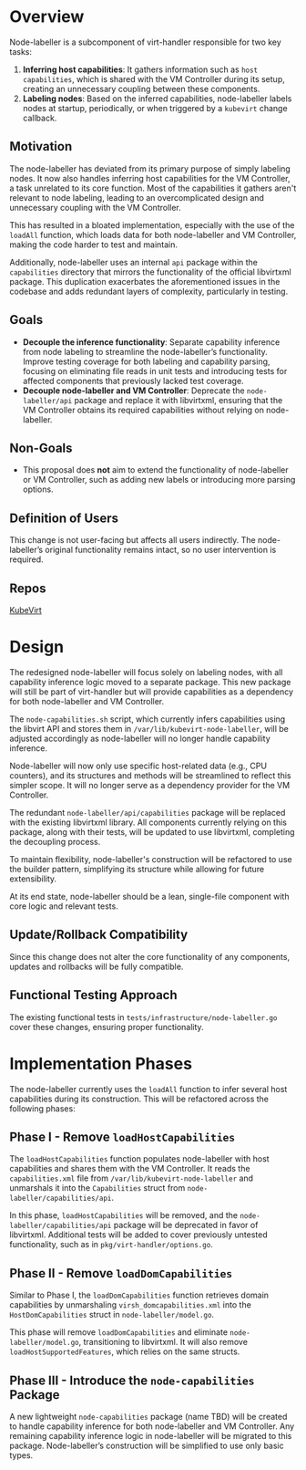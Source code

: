 # Overview

Node-labeller is a subcomponent of virt-handler responsible for two key tasks:

1. **Inferring host capabilities**: It gathers information such as  `host capabilities`, which is shared with the VM Controller during its setup, creating an unnecessary coupling between these components.
2. **Labeling nodes**: Based on the inferred capabilities, node-labeller labels nodes at startup, periodically, or when triggered by a `kubevirt` change callback.

## Motivation

The node-labeller has deviated from its primary purpose of simply labeling nodes. It now also handles inferring host capabilities for the VM Controller, a task unrelated to its core function. Most of the capabilities it gathers aren't relevant to node labeling, leading to an overcomplicated design and unnecessary coupling with the VM Controller.

This has resulted in a bloated implementation, especially with the use of the `loadAll` function, which loads data for both node-labeller and VM Controller, making the code harder to test and maintain.

Additionally, node-labeller uses an internal `api` package within the `capabilities` directory that mirrors the functionality of the official libvirtxml package. This duplication exacerbates the aforementioned issues in the codebase and adds redundant layers of complexity, particularly in testing.

## Goals

* **Decouple the inference functionality**: Separate capability inference from node labeling to streamline the node-labeller’s functionality. Improve testing coverage for both labeling and capability parsing, focusing on eliminating file reads in unit tests and introducing tests for affected components that previously lacked test coverage.
* **Decouple node-labeller and VM Controller**: Deprecate the `node-labeller/api` package and replace it with libvirtxml, ensuring that the VM Controller obtains its required capabilities without relying on node-labeller.

## Non-Goals

* This proposal does **not** aim to extend the functionality of node-labeller or VM Controller, such as adding new labels or introducing more parsing options.

## Definition of Users

This change is not user-facing but affects all users indirectly. The node-labeller’s original functionality remains intact, so no user intervention is required.

## Repos

[KubeVirt](https://github.com/kubevirt/kubevirt)

# Design

The redesigned node-labeller will focus solely on labeling nodes, with all capability inference logic moved to a separate package. This new package will still be part of virt-handler but will provide capabilities as a dependency for both node-labeller and VM Controller. 

The `node-capabilities.sh` script, which currently infers capabilities using the libvirt API and stores them in `/var/lib/kubevirt-node-labeller`, will be adjusted accordingly as node-labeller will no longer handle capability inference.

Node-labeller will now only use specific host-related data (e.g., CPU counters), and its structures and methods will be streamlined to reflect this simpler scope. It will no longer serve as a dependency provider for the VM Controller.

The redundant `node-labeller/api/capabilities` package will be replaced with the existing libvirtxml library. All components currently relying on this package, along with their tests, will be updated to use libvirtxml, completing the decoupling process.

To maintain flexibility, node-labeller's construction will be refactored to use the builder pattern, simplifying its structure while allowing for future extensibility.

At its end state, node-labeller should be a lean, single-file component with core logic and relevant tests.

## Update/Rollback Compatibility

Since this change does not alter the core functionality of any components, updates and rollbacks will be fully compatible.

## Functional Testing Approach

The existing functional tests in `tests/infrastructure/node-labeller.go` cover these changes, ensuring proper functionality.

# Implementation Phases

The node-labeller currently uses the `loadAll` function to infer several host capabilities during its construction. This will be refactored across the following phases:

## Phase I - Remove `loadHostCapabilities`

The `loadHostCapabilities` function populates node-labeller with host capabilities and shares them with the VM Controller. It reads the `capabilities.xml` file from `/var/lib/kubevirt-node-labeller` and unmarshals it into the `Capabilities` struct from `node-labeller/capabilities/api`.

In this phase, `loadHostCapabilities` will be removed, and the `node-labeller/capabilities/api` package will be deprecated in favor of libvirtxml. Additional tests will be added to cover previously untested functionality, such as in `pkg/virt-handler/options.go`.

## Phase II - Remove `loadDomCapabilities`

Similar to Phase I, the `loadDomCapabilities` function retrieves domain capabilities by unmarshaling `virsh_domcapabilities.xml` into the `HostDomCapabilities` struct in `node-labeller/model.go`.

This phase will remove `loadDomCapabilities` and eliminate `node-labeller/model.go`, transitioning to libvirtxml. It will also remove `loadHostSupportedFeatures`, which relies on the same structs.

## Phase III - Introduce the `node-capabilities` Package

A new lightweight `node-capabilities` package (name TBD) will be created to handle capability inference for both node-labeller and VM Controller. Any remaining capability inference logic in node-labeller will be migrated to this package. Node-labeller’s construction will be simplified to use only basic types.
